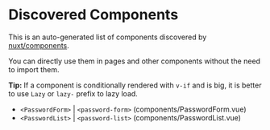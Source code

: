 # Discovered Components

This is an auto-generated list of components discovered by [nuxt/components](https://github.com/nuxt/components).

You can directly use them in pages and other components without the need to import them.

**Tip:** If a component is conditionally rendered with `v-if` and is big, it is better to use `Lazy` or `lazy-` prefix to lazy load.

- `<PasswordForm>` | `<password-form>` (components/PasswordForm.vue)
- `<PasswordList>` | `<password-list>` (components/PasswordList.vue)

